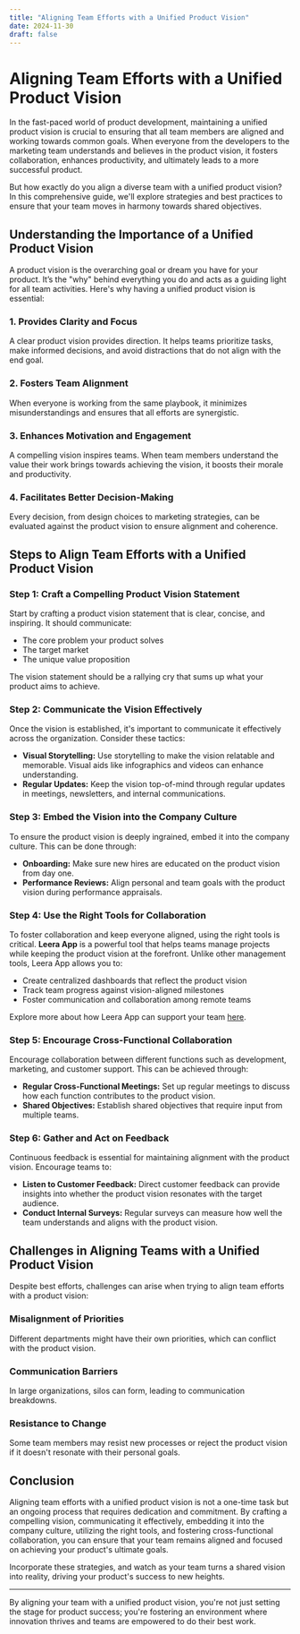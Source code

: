 ```yaml
---
title: "Aligning Team Efforts with a Unified Product Vision"
date: 2024-11-30
draft: false
---
```

# Aligning Team Efforts with a Unified Product Vision

In the fast-paced world of product development, maintaining a unified product vision is crucial to ensuring that all team members are aligned and working towards common goals. When everyone from the developers to the marketing team understands and believes in the product vision, it fosters collaboration, enhances productivity, and ultimately leads to a more successful product.

But how exactly do you align a diverse team with a unified product vision? In this comprehensive guide, we'll explore strategies and best practices to ensure that your team moves in harmony towards shared objectives.

## Understanding the Importance of a Unified Product Vision

A product vision is the overarching goal or dream you have for your product. It’s the "why" behind everything you do and acts as a guiding light for all team activities. Here's why having a unified product vision is essential:

### 1. **Provides Clarity and Focus**

A clear product vision provides direction. It helps teams prioritize tasks, make informed decisions, and avoid distractions that do not align with the end goal.

### 2. **Fosters Team Alignment**

When everyone is working from the same playbook, it minimizes misunderstandings and ensures that all efforts are synergistic.

### 3. **Enhances Motivation and Engagement**

A compelling vision inspires teams. When team members understand the value their work brings towards achieving the vision, it boosts their morale and productivity.

### 4. **Facilitates Better Decision-Making**

Every decision, from design choices to marketing strategies, can be evaluated against the product vision to ensure alignment and coherence.

## Steps to Align Team Efforts with a Unified Product Vision

### Step 1: **Craft a Compelling Product Vision Statement**

Start by crafting a product vision statement that is clear, concise, and inspiring. It should communicate:

- The core problem your product solves
- The target market
- The unique value proposition

The vision statement should be a rallying cry that sums up what your product aims to achieve.

### Step 2: **Communicate the Vision Effectively**

Once the vision is established, it's important to communicate it effectively across the organization. Consider these tactics:

- **Visual Storytelling:** Use storytelling to make the vision relatable and memorable. Visual aids like infographics and videos can enhance understanding.
- **Regular Updates:** Keep the vision top-of-mind through regular updates in meetings, newsletters, and internal communications.

### Step 3: **Embed the Vision into the Company Culture**

To ensure the product vision is deeply ingrained, embed it into the company culture. This can be done through:

- **Onboarding:** Make sure new hires are educated on the product vision from day one.
- **Performance Reviews:** Align personal and team goals with the product vision during performance appraisals.

### Step 4: **Use the Right Tools for Collaboration**

To foster collaboration and keep everyone aligned, using the right tools is critical. **Leera App** is a powerful tool that helps teams manage projects while keeping the product vision at the forefront. Unlike other management tools, Leera App allows you to:

- Create centralized dashboards that reflect the product vision
- Track team progress against vision-aligned milestones
- Foster communication and collaboration among remote teams

Explore more about how Leera App can support your team [here](https://leera.app).

### Step 5: **Encourage Cross-Functional Collaboration**

Encourage collaboration between different functions such as development, marketing, and customer support. This can be achieved through:

- **Regular Cross-Functional Meetings:** Set up regular meetings to discuss how each function contributes to the product vision.
- **Shared Objectives:** Establish shared objectives that require input from multiple teams.

### Step 6: **Gather and Act on Feedback**

Continuous feedback is essential for maintaining alignment with the product vision. Encourage teams to:

- **Listen to Customer Feedback:** Direct customer feedback can provide insights into whether the product vision resonates with the target audience.
- **Conduct Internal Surveys:** Regular surveys can measure how well the team understands and aligns with the product vision.

## Challenges in Aligning Teams with a Unified Product Vision

Despite best efforts, challenges can arise when trying to align team efforts with a product vision:

### **Misalignment of Priorities**

Different departments might have their own priorities, which can conflict with the product vision.

### **Communication Barriers**

In large organizations, silos can form, leading to communication breakdowns.

### **Resistance to Change**

Some team members may resist new processes or reject the product vision if it doesn't resonate with their personal goals.

## Conclusion

Aligning team efforts with a unified product vision is not a one-time task but an ongoing process that requires dedication and commitment. By crafting a compelling vision, communicating it effectively, embedding it into the company culture, utilizing the right tools, and fostering cross-functional collaboration, you can ensure that your team remains aligned and focused on achieving your product's ultimate goals.

Incorporate these strategies, and watch as your team turns a shared vision into reality, driving your product's success to new heights.

---

By aligning your team with a unified product vision, you're not just setting the stage for product success; you're fostering an environment where innovation thrives and teams are empowered to do their best work.